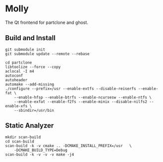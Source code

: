 # Molly

The Qt frontend for partclone and ghost.

## Build and Install
```
git submodule init
git submodule update --remote --rebase
```

```
cd partclone
libtoolize --force --copy
aclocal -I m4
autoconf
autoheader
automake --add-missing
./configure --prefix=/usr --enable-extfs --disable-reiserfs --enable-fat \
    --enable-hfsp --enable-btrfs --enable-ncursesw --enable-ntfs \
    --enable-exfat --enable-f2fs --enable-minix --disable-nilfs2 --enable-xfs \
    --sbindir=/usr/bin
```

## Static Analyzer
```
mkdir scan-build
cd scan-build
scan-build -k -v cmake .. -DCMAKE_INSTALL_PREFIX=/usr   \
    -DCMAKE_BUILD_TYPE=Debug
scan-build -k -v -v -v make -j4
```

